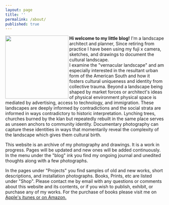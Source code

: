 ```yaml
---
layout: page
title: ''
permalink: /about/
published: true
---
```


<img src="https://avatars.githubusercontent.com/u/81805797?s=400&u=c6d3b73a5e92223ed00b39d01ce8a9ed4d0bece0&v=4)" align="left" width="200" height="200" />
<p>

**Hi welcome to my little blog!**
I'm a landscape architect and planner, Since retiring from practice I have been using my fuji x camera, sketches, and drawings to document the cultural landscape.  
I examine the "vernacular landscape" and am especially interested in the resultant urban form of the American South and how it fosters cultural uniqueness and identity from collective trauma.
Beyond a landscape being shaped by market forces or architect's ideas of physical environment physical space is mediated by advertising, access to technology, and immigration.
These landscapes are deeply informed by contradictions and the social strata are informed in ways contradictory to historic interpretation. Lynching trees, churches burned by the klan but repeatedly rebuilt in the same place serves as unseen anchors to community identity.
Documentary photography can capture these identities in ways that momentarily reveal the complexity of the landscape which gives them cultural birth.  


This website is an archive of my photography and drawings. It is a work in progress. Pages will be updated and new ones will be added continuously. In the menu under the "blog" ink you find my ongoing journal and unedited thoughts along with a few photographs.</p> 

In the pages under "Projects" you find samples of old and new works, short descriptions, and installation photographs. Books, Prints, etc are listed under "Shop".
Please contact me by email with any questions or comments about this website and its contents, or if you wish to publish, exhibit, or purchase any of my works. For the purchase of books please visit me on <a href="https://books.apple.com/us/genre/books/id38" >Apple's itunes or on <a href="https://www.amazon.com/books-used-books-textbooks/b?ie=UTF8&node=283155">Amazon.



